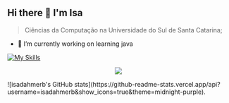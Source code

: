 ## Hi there 👋 I'm Isa

 > Ciências da Computação na Universidade do Sul de Santa Catarina;

- 🔭 I’m currently working on learning java

[![My Skills](https://skillicons.dev/icons?i=java)](https://skillicons.dev)
<p align="center">
  <a href="https://skillicons.dev">
    <img src="https://skillicons.dev/icons?i=git,kubernetes,docker,c,vim" />
  </a>
</p>
![isadahmerb's GitHub stats](https://github-readme-stats.vercel.app/api?username=isadahmerb&show_icons=true&theme=midnight-purple).
